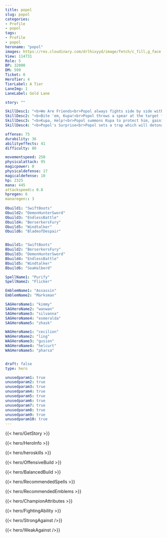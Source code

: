 ```yaml
---
title: popol
slug: popol
categories: 
- Profile 
- popol
tags: 
- Profile
- popol
heroname: "popol"
images: https://res.cloudinary.com/drlhixyyd/image/fetch/c_fill,g_face,f_auto/https://cdn2-build.mobagenie.my.id/p/images/banner/full/popol.jpg
View: 114731 
Role: 5 
BP: 32000
DM: 599 
Ticket: 0 
HeroTier: 4 
TierLabel: A Tier 
LaneImg: 1
LaneLabel: Gold Lane 

story: ""

SkillDesc1: "<b>We Are Friends<br>Popol always fights side by side with his best partner, Kupa. Popol takes good care of Kupa. If Kupa hasn't taken any damage in 5s, 10% of its max HP will be restored each second. When Kupa is down, Popol can <font color='#404495'>(pray)</font> for 3s to summon it back to the battlefield with a cooldown of 45s. After 4 consecutive attacks by Kupa on an enemy, the next basic attack of Popol will deal <font color='#D58E1F'>( +200% Total Physical ATK)</font> <font color='#C53535'>(Physical Damage)</font>; Kupa inherits 1300 plus 80% of Popol's Max HP and 100% of other attributes, as well as his equipment effects (except those of the active, jungling and roaming equipment items)"   
SkillDesc2: "<b>Bite 'em, Kupa!<br>Popol throws a spear at the target for 40<font color='#D58E1F'>( +100% Total Physical ATK)</font> <font color='#C53535'>(Physical Damage)</font> and orders Kupa to bite them, dealing 200<font color='#D58E1F'>( +75% Total Physical ATK)</font> <font color='#C53535'>(Physical Damage)</font> and following up with attacks for 3s. <font color='#404495'>(Alpha Wolf Form)</font>: Kupa strikes ferociously, stunning the target for 1s with 3 rapid bites."   
SkillDesc3: "<b>Kupa, Help!<br>Popol summons Kupa to protect him, gaining a Shield equal to 240<font color='#D58E1F'>( +120% Extra Physical ATK)</font> HP, dealing 240<font color='#D58E1F'>( +50% Total Physical ATK)</font> <font color='#C53535'>(Physical Damage)</font> to the nearby enemies and slowing them by 35% for 0.5s. Kupa will assist Popol in attacking nearby enemies for 3s. <font color='#404495'>(Alpha Wolf Form)</font>: Kupa darts back to protect its master and knocks nearby enemies Airborne for 0.6s, dealing 150% increased damage."   
SkillDesc4: "<b>Popol's Surprise<br>Popol sets a trap which will detonate after a short delay to the enemy that steps on it, dealing 70<font color='#27C0C7'>( +20% Total Magic Power)</font> <font color='#C53535'>(Physical Damage)</font>, immobilizing it for 1s, and creating a frost zone for 4s, reducing Movement Speed of enemies within the zone by 20%. Popol can store up to 3 traps at a time and gains 1 charge per 18s. Up to 3 traps can be set, each lasting 60s."  

offense: 75 
durability: 36 
abilityeffects: 41 
difficulty: 80 

movementspeed: 250
physicalattack: 95
magicpower: 0
physicaldefense: 17
magicaldefense: 10
hp: 2325
mana: 445
attackspeed:: 0.8
hpregen: 6
manaregen:: 3
 
Obuild1: "SwiftBoots"  
Obuild2: "DemonHunterSword" 
Obuild3: "EndlessBattle" 
Obuild4: "BerserkersFury" 
Obuild5: "Windtalker" 
Obuild6: "BladeofDespair" 


Bbuild1: "SwiftBoots"  
Bbuild2: "BerserkersFury" 
Bbuild3: "DemonHunterSword" 
Bbuild4: "EndlessBattle" 
Bbuild5: "Windtalker" 
Bbuild6: "SeaHalberd" 

SpellName1: "Purify" 
SpellName2: "Flicker"   

EmblemName1: "Assassin" 
EmblemName2: "Marksman"    

SAGHeroName1: "kimmy"
SAGHeroName2: "wanwan"
SAGHeroName3: "silvanna"
SAGHeroName4: "esmeralda"
SAGHeroName5: "zhask"

WAGHeroName1: "cecilion"
WAGHeroName2: "ling"
WAGHeroName3: "gusion"
WAGHeroName4: "helcurt"
WAGHeroName5: "pharsa"


draft: false
type: hero

unusedparam1: true
unusedparam2: true
unusedparam3: true
unusedparam4: true
unusedparam5: true
unusedparam6: true
unusedparam7: true
unusedparam8: true
unusedparam9: true
unusedparam10: true
---
```



{{< hero/GetStory >}}

{{< hero/HeroInfo >}}
 
{{< hero/heroskills >}}

{{< hero/OffensiveBuild >}} 

{{< hero/BalancedBuild >}}


{{< hero/RecommendedSpells >}}  

{{< hero/RecommendedEmblems >}}   


{{< hero/ChampionAttributes >}}


{{< hero/FightingAbility >}}

{{< hero/StrongAgainst />}}

{{< hero/WeakAgainst />}}
